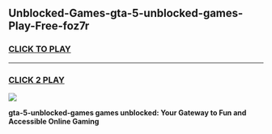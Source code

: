 
## Unblocked-Games-gta-5-unblocked-games-Play-Free-foz7r
<h3>
<a href="https://premium76.site?title=gta-5-unblocked-games&ref=15A">CLICK TO PLAY</a></h3>
<hr>

<h3>
<a href="https://premium76.site?title=gta-5-unblocked-games&ref=15A">CLICK 2 PLAY</a>
  
</h3>

<a href="https://premium76.site?title=gta-5-unblocked-games&ref=15A"><img src="https://clearcache.store/games.png"></a>


**gta-5-unblocked-games games unblocked: Your Gateway to Fun and Accessible Online Gaming**

